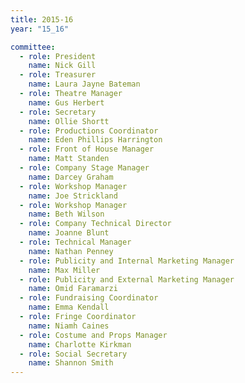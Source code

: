 ```yaml
---
title: 2015-16
year: "15_16"

committee:
  - role: President
    name: Nick Gill
  - role: Treasurer
    name: Laura Jayne Bateman
  - role: Theatre Manager
    name: Gus Herbert
  - role: Secretary
    name: Ollie Shortt
  - role: Productions Coordinator
    name: Eden Phillips Harrington
  - role: Front of House Manager
    name: Matt Standen
  - role: Company Stage Manager
    name: Darcey Graham
  - role: Workshop Manager
    name: Joe Strickland
  - role: Workshop Manager
    name: Beth Wilson
  - role: Company Technical Director
    name: Joanne Blunt
  - role: Technical Manager
    name: Nathan Penney
  - role: Publicity and Internal Marketing Manager
    name: Max Miller
  - role: Publicity and External Marketing Manager
    name: Omid Faramarzi
  - role: Fundraising Coordinator
    name: Emma Kendall
  - role: Fringe Coordinator
    name: Niamh Caines
  - role: Costume and Props Manager
    name: Charlotte Kirkman
  - role: Social Secretary
    name: Shannon Smith
---
```

